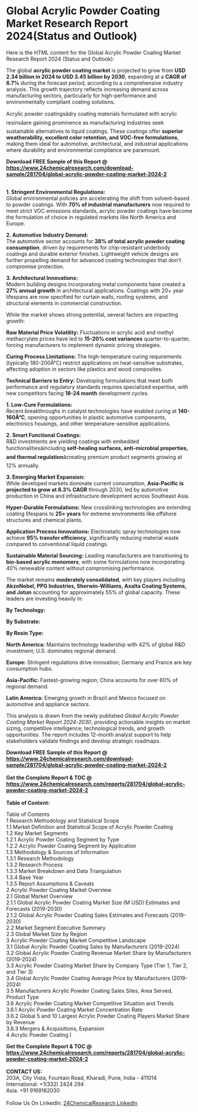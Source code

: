 <h1>Global Acrylic Powder Coating Market Research Report 2024(Status and Outlook)</h1><p>Here is the HTML content for the Global Acrylic Powder Coating Market Research Report 2024 (Status and Outlook):


</p><p>The global <strong>acrylic powder coating market</strong> is projected to grow from <strong>USD 2.34 billion in 2024 to USD 3.45 billion by 2030</strong>, expanding at a <strong>CAGR of 6.7%</strong> during the forecast period, according to a comprehensive industry analysis. This growth trajectory reflects increasing demand across manufacturing sectors, particularly for high-performance and environmentally compliant coating solutions.</p><p>Acrylic powder coatingsâdry coating materials formulated with acrylic resinsâare gaining prominence as manufacturing industries seek sustainable alternatives to liquid coatings. These coatings offer <strong>superior weatherability, excellent color retention, and VOC-free formulations</strong>, making them ideal for automotive, architectural, and industrial applications where durability and environmental compliance are paramount.</p><div><b>Download FREE Sample of this Report @ 
            <a href="https://www.24chemicalresearch.com/download-sample/281704/global-acrylic-powder-coating-market-2024-2">
            https://www.24chemicalresearch.com/download-sample/281704/global-acrylic-powder-coating-market-2024-2</a></b></div><br><p><strong>1. Stringent Environmental Regulations:</strong><br>
Global environmental policies are accelerating the shift from solvent-based to powder coatings. With <strong>70% of industrial manufacturers</strong> now required to meet strict VOC emissions standards, acrylic powder coatings have become the formulation of choice in regulated markets like North America and Europe.</p><p><strong>2. Automotive Industry Demand:</strong><br>
The automotive sector accounts for <strong>38% of total acrylic powder coating consumption</strong>, driven by requirements for chip-resistant underbody coatings and durable exterior finishes. Lightweight vehicle designs are further propelling demand for advanced coating technologies that don't compromise protection.</p><p><strong>3. Architectural Innovations:</strong><br>
Modern building designs incorporating metal components have created a <strong>27% annual growth</strong> in architectural applications. Coatings with 20+ year lifespans are now specified for curtain walls, roofing systems, and structural elements in commercial construction.</p><p>While the market shows strong potential, several factors are impacting growth:</p><p><strong>Raw Material Price Volatility:</strong> Fluctuations in acrylic acid and methyl methacrylate prices have led to <strong>15-20% cost variances</strong> quarter-to-quarter, forcing manufacturers to implement dynamic pricing strategies.</p><p><strong>Curing Process Limitations:</strong> The high-temperature curing requirements (typically 180-200Â°C) restrict applications on heat-sensitive substrates, affecting adoption in sectors like plastics and wood composites.</p><p><strong>Technical Barriers to Entry:</strong> Developing formulations that meet both performance and regulatory standards requires specialized expertise, with new competitors facing <strong>18-24 month</strong> development cycles.</p><p><strong>1. Low-Cure Formulations:</strong><br>
Recent breakthroughs in catalyst technologies have enabled curing at <strong>140-160Â°C</strong>, opening opportunities in plastic automotive components, electronics housings, and other temperature-sensitive applications.</p><p><strong>2. Smart Functional Coatings:</strong><br>
R&amp;D investments are yielding coatings with embedded functionalitiesâincluding <strong>self-healing surfaces, anti-microbial properties, and thermal regulation</strong>âcreating premium product segments growing at 12% annually.</p><p><strong>3. Emerging Market Expansion:</strong><br>
While developed markets dominate current consumption, <strong>Asia-Pacific is projected to grow at 8.3% CAGR</strong> through 2030, led by automotive production in China and infrastructure development across Southeast Asia.</p><p><strong>Hyper-Durable Formulations:</strong> New crosslinking technologies are extending coating lifespans to <strong>25+ years</strong> for extreme environments like offshore structures and chemical plants.</p><p><strong>Application Process Innovations:</strong> Electrostatic spray technologies now achieve <strong>95% transfer efficiency</strong>, significantly reducing material waste compared to conventional liquid coatings.</p><p><strong>Sustainable Material Sourcing:</strong> Leading manufacturers are transitioning to <strong>bio-based acrylic monomers</strong>, with some formulations now incorporating 40% renewable content without compromising performance.</p><p>The market remains <strong>moderately consolidated</strong>, with key players including <strong>AkzoNobel, PPG Industries, Sherwin-Williams, Axalta Coating Systems, and Jotun</strong> accounting for approximately 55% of global capacity. These leaders are investing heavily in:</p><p><strong>By Technology:</strong></p><p><strong>By Substrate:</strong></p><p><strong>By Resin Type:</strong></p><p><strong>North America:</strong> Maintains technology leadership with 42% of global R&amp;D investment; U.S. dominates regional demand.</p><p><strong>Europe:</strong> Stringent regulations drive innovation; Germany and France are key consumption hubs.</p><p><strong>Asia-Pacific:</strong> Fastest-growing region; China accounts for over 60% of regional demand.</p><p><strong>Latin America:</strong> Emerging growth in Brazil and Mexico focused on automotive and appliance sectors.</p><p>This analysis is drawn from the newly published <em>Global Acrylic Powder Coating Market Report 2024-2030</em>, providing actionable insights on market sizing, competitive intelligence, technological trends, and growth opportunities. The report includes 12-month analyst support to help stakeholders validate findings and develop strategic roadmaps.</p><div><b>Download FREE Sample of this Report @ 
            <a href="https://www.24chemicalresearch.com/download-sample/281704/global-acrylic-powder-coating-market-2024-2">
            https://www.24chemicalresearch.com/download-sample/281704/global-acrylic-powder-coating-market-2024-2</a></b></div><br><div><b>Get the Complete Report & TOC @ 
            <a href="https://www.24chemicalresearch.com/reports/281704/global-acrylic-powder-coating-market-2024-2">
            https://www.24chemicalresearch.com/reports/281704/global-acrylic-powder-coating-market-2024-2</a></b></div><br>
            <b>Table of Content:</b><p>Table of Contents<br />
 1 Research Methodology and Statistical Scope<br />
 1.1 Market Definition and Statistical Scope of Acrylic Powder Coating<br />
 1.2 Key Market Segments<br />
 1.2.1 Acrylic Powder Coating Segment by Type<br />
 1.2.2 Acrylic Powder Coating Segment by Application<br />
 1.3 Methodology & Sources of Information<br />
 1.3.1 Research Methodology<br />
 1.3.2 Research Process<br />
 1.3.3 Market Breakdown and Data Triangulation<br />
 1.3.4 Base Year<br />
 1.3.5 Report Assumptions & Caveats<br />
 2 Acrylic Powder Coating Market Overview<br />
 2.1 Global Market Overview<br />
 2.1.1 Global Acrylic Powder Coating Market Size (M USD) Estimates and Forecasts (2019-2030)<br />
 2.1.2 Global Acrylic Powder Coating Sales Estimates and Forecasts (2019-2030)<br />
 2.2 Market Segment Executive Summary<br />
 2.3 Global Market Size by Region<br />
 3 Acrylic Powder Coating Market Competitive Landscape<br />
 3.1 Global Acrylic Powder Coating Sales by Manufacturers (2019-2024)<br />
 3.2 Global Acrylic Powder Coating Revenue Market Share by Manufacturers (2019-2024)<br />
 3.3 Acrylic Powder Coating Market Share by Company Type (Tier 1, Tier 2, and Tier 3)<br />
 3.4 Global Acrylic Powder Coating Average Price by Manufacturers (2019-2024)<br />
 3.5 Manufacturers Acrylic Powder Coating Sales Sites, Area Served, Product Type<br />
 3.6 Acrylic Powder Coating Market Competitive Situation and Trends<br />
 3.6.1 Acrylic Powder Coating Market Concentration Rate<br />
 3.6.2 Global 5 and 10 Largest Acrylic Powder Coating Players Market Share by Revenue<br />
 3.6.3 Mergers & Acquisitions, Expansion<br />
 4 Acrylic Powder Coating I</p><div><b>Get the Complete Report & TOC @ 
            <a href="https://www.24chemicalresearch.com/reports/281704/global-acrylic-powder-coating-market-2024-2">
            https://www.24chemicalresearch.com/reports/281704/global-acrylic-powder-coating-market-2024-2</a></b></div><br><b>CONTACT US:</b><br>
            203A, City Vista, Fountain Road, Kharadi, Pune, India - 411014<br>
            International: +1(332) 2424 294<br>
            Asia: +91 9169162030 <br><br>
            Follow Us On LinkedIn: <a href="https://www.linkedin.com/company/24chemicalresearch/">24ChemicalResearch LinkedIn</a>